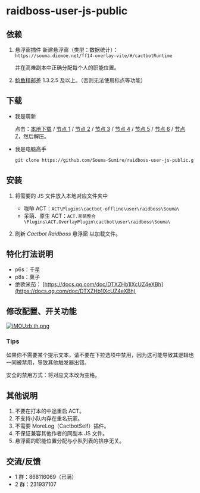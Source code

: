 # raidboss-user-js-public

## 依赖

1. 悬浮窗插件 新建悬浮窗（类型：数据统计）：`https://souma.diemoe.net/ff14-overlay-vite/#/cactbotRuntime`

   并在高难副本中正确分配每个人的职能位置。

1. [鲶鱼精邮差](https://github.com/Natsukage/PostNamazu/releases) 1.3.2.5 及以上。（否则无法使用标点等功能）

## 下载

- 我是萌新

  点击：[本地下载](https://github.com/Souma-Sumire/raidboss-user-js-public/archive/refs/heads/main.zip) /
  [节点 1](https://git.xfj0.cn/https://github.com/Souma-Sumire/raidboss-user-js-public/archive/refs/heads/main.zip) /
  [节点 2](https://js.xxooo.ml/https://github.com/Souma-Sumire/raidboss-user-js-public/archive/refs/heads/main.zip) /
  [节点 3](https://gh.con.sh/https://github.com/Souma-Sumire/raidboss-user-js-public/archive/refs/heads/main.zip) /
  [节点 4](https://ghps.cc/https://github.com/Souma-Sumire/raidboss-user-js-public/archive/refs/heads/main.zip) /
  [节点 5](https://archive.fastgit.org/Souma-Sumire/raidboss-user-js-public/archive/refs/heads/main.zip) /
  [节点 6](https://ghproxy.com/https://github.com/Souma-Sumire/raidboss-user-js-public/archive/refs/heads/main.zip) /
  [节点 7](https://kgithub.com/Souma-Sumire/raidboss-user-js-public/archive/refs/heads/main.zip)，然后解压。

- 我是电脑高手

  ```markdown
  git clone https://github.com/Souma-Sumire/raidboss-user-js-public.git
  ```

## 安装

1. 将需要的 JS 文件放入本地对应文件夹中

   - 咖啡 ACT：`ACT\Plugins\cactbot-offline\user\raidboss\Souma\`
   - 呆萌、原生 ACT：`ACT.呆萌整合\Plugins\ACT.OverlayPlugin\cactbot\user\raidboss\Souma\`

1. 刷新 _Cactbot Raidboss_ 悬浮窗 以加载文件。

## 特化打法说明

- p6s：千星
- p8s：菓子
- 绝欧米茄： [https://docs.qq.com/doc/DTXZHb1lXcUZ4eXBh](https://docs.qq.com/doc/DTXZHb1lXcUZ4eXBh)

## 修改配置、开关功能

[![iMOUzb.th.png](https://i.328888.xyz/2023/05/03/iMOUzb.th.png)](https://imgloc.com/i/iMOUzb)

### Tips

如果你不需要某个提示文本，请不要在下拉选项中禁用，因为这可能导致其逻辑也一同被禁用，导致其他触发器出错。

安全的禁用方式：将对应文本改为空格。

## 其他说明

1. 不要在打本的中途重启 ACT。
1. 不支持小队内存在重名玩家。
1. 不需要 MoreLog（CactbotSelf）插件。
1. 不保证兼容其他作者的同副本 JS 文件。
1. 悬浮窗的职能位置分配与小队列表的排序无关。

## 交流/反馈

- 1 群：868116069（已满）
- 2 群：231937107
